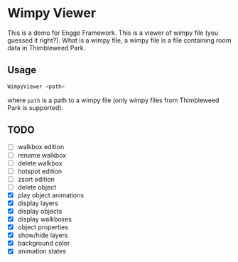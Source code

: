 # Wimpy Viewer

This is a demo for Engge Framework.
This is a viewer of wimpy file (you guessed it right?).
What is a wimpy file, a wimpy file is a file containing room data in Thimbleweed Park.

## Usage

```bash
WimpyViewer <path>
```
where `path` is a path to a wimpy file (only wimpy files from Thimbleweed Park is supported).

## TODO

* [ ] walkbox edition
* [ ] rename walkbox
* [ ] delete walkbox
* [ ] hotspot edition
* [ ] zsort edition
* [ ] delete object
* [x] play object animations
* [x] display layers
* [x] display objects
* [x] display walkboxes
* [x] object properties
* [x] show/hide layers
* [x] background color
* [x] animation states
